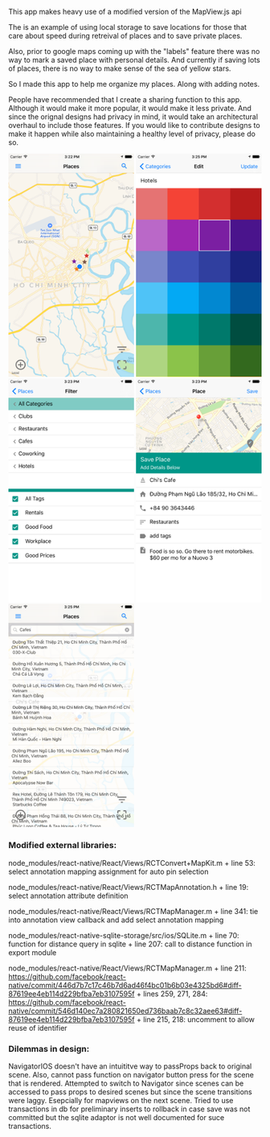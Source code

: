 This app makes heavy use of a modified version of the MapView.js api

The is an example of using local storage to save locations for those that care about speed during retreival of places and to save private places.

Also, prior to google maps coming up with the "labels" feature there was no way to mark a saved place with personal details. And currently if saving lots of places, there is no way to make sense of the sea of yellow stars.

So I made this app to help me organize my places. Along with adding notes.

People have recommended that I create a sharing function to this app. Although it would make it more popular, it would make it less private. And since the orignal designs had privacy in mind, it would take an architectural overhaul to include those features. If you would like to contribute designs to make it happen while also maintaining a healthy level of privacy, please do so.

<img src="images/5-5inAerial.png" width="250"/>     <img src="images/5-5inColorPicker.png" width="250"/>     <img src="images/5-5inFilter.png" width="250"/>     <img src="images/5-5inPlace.png" width="250"/>     <img src="images/5-5inSearch.png" width="250"/>

### Modified external libraries:

node_modules/react-native/React/Views/RCTConvert+MapKit.m
	+ line 53: select annotation mapping assignment for auto pin selection

node_modules/react-native/React/Views/RCTMapAnnotation.h
	+ line 19: select annotation attribute definition

node_modules/react-native/React/Views/RCTMapManager.m
	+ line 341: tie into annotation view callback and add select annotation mapping

node_modules/react-native-sqlite-storage/src/ios/SQLite.m
	+ line 70: function for distance query in sqlite
	+ line 207: call to distance function in export module

node_modules/react-native/React/Views/RCTMapManager.m
	+ line 211: https://github.com/facebook/react-native/commit/446d7b7c17c46b7d6ad46f4bc01b6b03e4325bd6#diff-87619ee4eb114d229bfba7eb3107595f
	+ lines 259, 271, 284: https://github.com/facebook/react-native/commit/546d140ec7a280821650ed736baab7c8c32aee63#diff-87619ee4eb114d229bfba7eb3107595f
	+ line 215, 218: uncomment to allow reuse of identifier
	
### Dilemmas in design:

NavigatorIOS doesn't have an intuititve way to passProps back to original scene. Also, cannot pass function on navigator button press for the scene that is rendered. Attempted to switch to Navigator since scenes can be accessed to pass props to desired scenes but since the scene transitions were laggy. Esepcially for mapviews on the next scene. Tried to use transactions in db for preliminary inserts to rollback in case save was not committed but the sqlite adaptor is not well documented for suce transactions.
